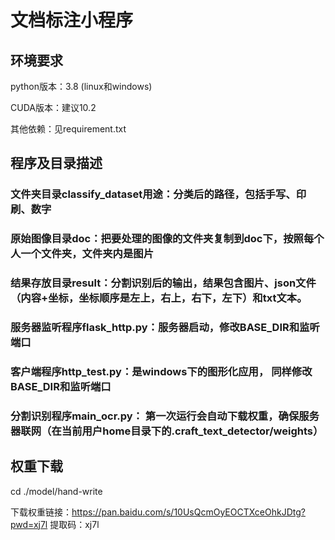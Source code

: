 # 文档标注小程序

## 环境要求

python版本：3.8 (linux和windows)

CUDA版本：建议10.2

其他依赖：见requirement.txt

## 程序及目录描述

### 文件夹目录classify_dataset用途：分类后的路径，包括手写、印刷、数字

### 原始图像目录doc：把要处理的图像的文件夹复制到doc下，按照每个人一个文件夹，文件夹内是图片

### 结果存放目录result：分割识别后的输出，结果包含图片、json文件（内容+坐标，坐标顺序是左上，右上，右下，左下）和txt文本。

### 服务器监听程序flask_http.py：服务器启动，修改BASE_DIR和监听端口

### 客户端程序http_test.py：是windows下的图形化应用， 同样修改BASE_DIR和监听端口

### 分割识别程序main_ocr.py： 第一次运行会自动下载权重，确保服务器联网（在当前用户home目录下的.craft_text_detector/weights）

## 权重下载

cd ./model/hand-write

下载权重链接：https://pan.baidu.com/s/10UsQcmOyEOCTXceOhkJDtg?pwd=xj7l 提取码：xj7l

